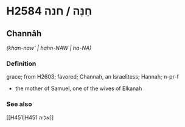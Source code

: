 # H2584 חַנָּה / חנה

## Channâh

_(khan-naw' | hahn-NAW | ha-NA)_

### Definition

grace; from H2603; favored; Channah, an Israelitess; Hannah; n-pr-f

- the mother of Samuel, one of the wives of Elkanah

### See also

[[H451|H451 אליה]]
